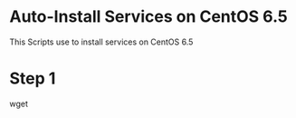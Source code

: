 # Auto-Install Services on CentOS 6.5
  This Scripts use to install services on CentOS 6.5 
# Step 1
 wget 
